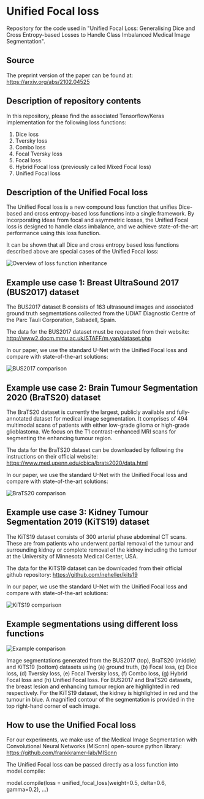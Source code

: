 # Unified Focal loss
Repository for the code used in "Unified Focal Loss: Generalising Dice and Cross Entropy-based Losses to Handle Class Imbalanced Medical Image Segmentation".

## Source
The preprint version of the paper can be found at: https://arxiv.org/abs/2102.04525

## Description of repository contents
In this repository, please find the associated Tensorflow/Keras implementation for the following loss functions:
1. Dice loss
2. Tversky loss
3. Combo loss
4. Focal Tversky loss
5. Focal loss
7. Hybrid Focal loss (previously called Mixed Focal loss)
8. Unified Focal loss

## Description of the Unified Focal loss
The Unified Focal loss is a new compound loss function that unifies Dice-based and cross entropy-based loss functions into a single framework. By incorporating ideas from focal and asymmetric losses, the Unified Focal loss is designed to handle class imbalance, and we achieve state-of-the-art performance using this loss function. 

It can be shown that all Dice and cross entropy based loss functions described above are special cases of the Unified Focal loss:

![Overview of loss function inheritance](https://github.com/mlyg/unified-focal-loss/blob/main/Figures/Overview.png)

## Example use case 1: Breast UltraSound 2017 (BUS2017) dataset

The BUS2017 dataset B consists of 163 ultrasound images and associated ground truth segmentations collected from the UDIAT Diagnostic Centre of the Parc Tauli Corporation, Sabadell, Spain.

The data for the BUS2017 dataset must be requested from their website: http://www2.docm.mmu.ac.uk/STAFF/m.yap/dataset.php

In our paper, we use the standard U-Net with the Unified Focal loss and compare with state-of-the-art solutions:

![BUS2017 comparison](https://github.com/mlyg/unified-focal-loss/blob/main/Figures/BUS2017_table.png)


## Example use case 2: Brain Tumour Segmentation 2020 (BraTS20) dataset

The BraTS20 dataset is currently the largest, publicly available and fully-annotated dataset for medical image segmentation. It comprises of 494 multimodal scans of patients with either low-grade glioma or high-grade glioblastoma. We focus on the T1 contrast-enhanced MRI scans for segmenting the enhancing tumour region.

The data for the BraTS20 dataset can be downloaded by following the instructions on their official website: https://www.med.upenn.edu/cbica/brats2020/data.html

In our paper, we use the standard U-Net with the Unified Focal loss and compare with state-of-the-art solutions:

![BraTS20 comparison](https://github.com/mlyg/unified-focal-loss/blob/main/Figures/BraTS20_table.png)

## Example use case 3: Kidney Tumour Segmentation 2019 (KiTS19) dataset

The KiTS19 dataset consists of 300 arterial phase abdominal CT scans. These are from patients who underwent partial removal of the tumour and surrounding kidney or complete removal of the kidney including the tumour at the University of Minnesota Medical Center, USA.

The data for the KiTS19 dataset can be downloaded from their official github repository: https://github.com/neheller/kits19

In our paper, we use the standard U-Net with the Unified Focal loss and compare with state-of-the-art solutions:

![KiTS19 comparison](https://github.com/mlyg/mixed-focal-loss/blob/main/Figures/KiTS19_table.png)


## Example segmentations using different loss functions

![Example comparison](https://github.com/mlyg/unified-focal-loss/blob/main/Figures/Example_outputs.png)

Image segmentations generated from the BUS2017 (top), BraTS20 (middle) and KiTS19 (bottom) datasets using (a) ground truth, (b) Focal loss, (c) Dice loss, (d) Tversky loss, (e) Focal Tversky loss, (f) Combo loss, (g) Hybrid Focal loss and (h) Unified Focal loss. For BUS2017 and BraTS20 datasets, the breast lesion and enhancing tumour region are highlighted in red respectively. For the KiTS19 dataset, the kidney is highlighted in red and the tumour in blue. A magnified contour of the segmentation is provided in the top right-hand corner of each image.


## How to use the Unified Focal loss

For our experiments, we make use of the Medical Image Segmentation with Convolutional Neural Networks (MIScnn) open-source python library: 
https://github.com/frankkramer-lab/MIScnn

The Unified Focal loss can be passed directly as a loss function into model.compile:

model.compile(loss = unified_focal_loss(weight=0.5, delta=0.6, gamma=0.2), ...)
